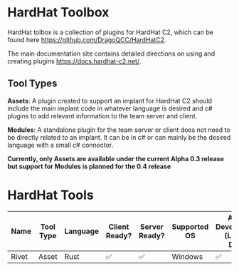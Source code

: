 # HardHat Toolbox
HardHat tolbox is a collection of plugins for HardHat C2, which can be found here https://github.com/DragoQCC/HardHatC2.

The main documentation site contains detailed directions on using and creating plugins https://docs.hardhat-c2.net/.

## Tool Types 
**Assets**: A plugin created to support an implant for HardHat C2 should include the main implant code in whatever language is desired and c# plugins to add relevant information to the team server and client. 

**Modules**: A standalone plugin for the team server or client does not need to be directly related to an implant. It can be in c# or can mainly be the desired language with a small c# connector. 

**Currently, only Assets are available under the current Alpha 0.3 release but support for Modules is planned for the 0.4 release**

# HardHat Tools 

| Name | Tool Type | Language | Client Ready? | Server Ready? | Supported OS | Active Development (Last 90 Days) | 
| --- | ---------- | -------- |  ---------- |  ---------- |  ---------- |  ---------- |
| Rivet | Asset  |  Rust | :white_check_mark:  | :white_check_mark:  |  Windows | :white_check_mark:   |
